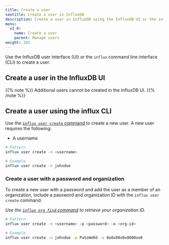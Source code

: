 ```yaml
---
title: Create a user
seotitle: Create a user in InfluxDB
description: Create a user in InfluxDB using the InfluxDB UI or the influx CLI.
menu:
  v2_0:
    name: Create a user
    parent: Manage users
weight: 101
---
```


Use the InfluxDB user interface (UI) or the `influx` command line interface (CLI)
to create a user.

## Create a user in the InfluxDB UI

{{% note %}}
Additional users cannot be created in the InfluxDB UI.
{{% /note %}}

## Create a user using the influx CLI

Use the [`influx user create` command](/v2.0/reference/cli/influx/user/create)
to create a new user. A new user requires the following:

- A username

```sh
# Pattern
influx user create -n <username>

# Example
influx user create -n johndoe
```

### Create a user with a password and organization
To create a new user with a password and add the user as a member of an organization,
include a password and organization ID with the `influx user create` command.

_Use the [`influx org find` command](/v2.0/reference/cli/influx/org/find/)
to retrieve your organization ID._

```sh
# Pattern
influx user create -n <username> -p <password> -o <org-id>

# Example
influx user create -n johndoe -p PaSsWoRd -o 0o0x00o0x0000oo0
```
